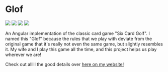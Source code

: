 # Glof
![](https://img.shields.io/github/stars/MasonStooksbury/Glof)
![](https://img.shields.io/github/forks/MasonStooksbury/Glof)
![](https://img.shields.io/github/license/MasonStooksbury/Glof)
![](https://img.shields.io/twitter/url?url=https%3A%2F%2Fgithub.com%2FMasonStooksbury%2FGlof)

An Angular implementation of the classic card game "Six Card Golf".  I named this "Glof" because the rules that we play with deviate from the original game that it's really not even the same game, but slightly resembles it. My wife and I play this game all the time, and this project helps us play wherever we are!

Check out alllll the good details over [here on my website!](https://masonstooksbury.wixsite.com/portfolio/glof)
